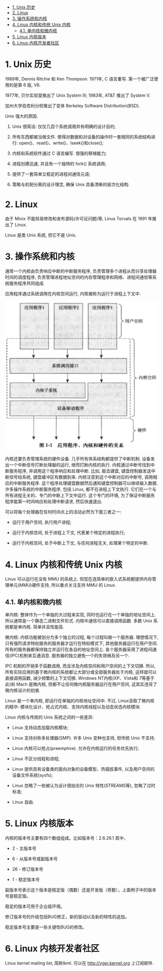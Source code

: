 
<!-- @import "[TOC]" {cmd="toc" depthFrom=1 depthTo=6 orderedList=false} -->

<!-- code_chunk_output -->

- [1. Unix 历史](#1-unix-历史)
- [2. Linux](#2-linux)
- [3. 操作系统和内核](#3-操作系统和内核)
- [4. Linux 内核和传统 Unix 内核](#4-linux-内核和传统-unix-内核)
  - [4.1. 单内核和微内核](#41-单内核和微内核)
- [5. Linux 内核版本](#5-linux-内核版本)
- [6. Linux 内核开发者社区](#6-linux-内核开发者社区)

<!-- /code_chunk_output -->

# 1. Unix 历史

1969年, Dennis Ritchie 和 Ken Thompson. 1971年, C 语言重写. 第一个被广泛使用的是第 6 版, V6.

1977年, 贝尔实验室推出了 Unix System III; 1983年, AT&T 推出了 System V.

加州大学伯克利分校推出了变体 Berkeley Software Distribution(BSD).

Unix 强大的原因.

1. Unix 很简洁: 仅仅几百个系统调用并有明确的设计目的;

2. 所有东西都被当做文件. 使得对数据和对设备的操作时一套相同的系统结构进行: open()、read()、write()、lseek()和close();

3. 内核和系统软件通过 C 语言编写. 很强的移植能力;

4. 进程创建迅速, 并且有一个独特的 fork() 系统调用;

5. 提供了一套简单又稳定的进程间通信元语;

6. 策略与机制分离的设计理念, 确保 Unix 具备清晰的层次化结构.

# 2. Linux

由于 Minix 不能轻易修改和发布源码(许可证问题)等, Linus Torvals 在 1991 年推出了 Linux.

Linux 是类 Unix 系统, 但它不是 Unix.

# 3. 操作系统和内核

通常一个内核由负责响应中断的中断服务程序, 负责管理多个进程从而分享处理器时间的调度程序, 负责管理进程地址空间的内存管理程序和网络、进程间通信等系统服务程序共同组成.

应用程序通过系统调用在内核空间运行, 内核被称为运行于进程上下文中.

![2021-06-28-22-00-54.png](./images/2021-06-28-22-00-54.png)

内核还要负责管理系统的硬件设备. 几乎所有体系结构都提供了中断机制. 设备发出一个中断信号打断处理器的运行, 继而打断内核的执行. 内核通过中断号找到中断服务程序, 并调用这个程序响应和处理中断. 比如, 敲击键盘, 键盘控制器发送中断信号给系统, 键盘缓冲区有数据到来. 内核注意到这个中断对应的中断号, 调用相应的中断服务程序. 这个程序处理键盘数据然后通知键盘控制器可以继续输入数据. 许多操作系统的中断服务程序, 包括 Linux, 都不在进程上下文执行. 它们在一个与所有进程无关的、专门的中断上下文中运行. 这个专门的环境, 为了保证中断服务程序能第一时间响应和处理中断请求, 然后快速退出.

可以将每个处理器在任何时间点上的活动必然为下面三者之一:

* 运行于用户空间, 执行用户进程;

* 运行于内核空间, 处于进程上下文, 代表某个特定的进程执行;

* 运行于内核空间, 处于中断上下文, 与任何进程无关, 处理某个特定的中断.

# 4. Linux 内核和传统 Unix 内核

Linux 可以运行在没有 MMU 的系统上. 但现在连简单的嵌入式系统都提供内存管理单元(MMU)硬件支持, 所以重点关注支持 MMU 的 Linux.

## 4.1. 单内核和微内核

单内核: 整体作为一个单独的大过程来实现, 同时也运行在一个单独的地址空间上. 所以通常是一个静态二进制文件形式. 内核中通信可以直接调用函数. 多数 Unix 系统都是单内核. 简单并且性能高.

微内核: 内核功能被划分为多个独立的过程, 每个过程叫做一个服务器. 理想情况下, 只有强烈请求特权服务的服务器才运行在特权模式下, 其他服务器运行在用户空间. 所有的服务器都保持独立并运行在各自的地址空间上. 各个服务器采用了进程间通信(IPC)机制来互通消息. 服务器的独立避免一个的失效祸及另一个. 

IPC 机制的开销多于函数调用, 而且涉及内核空间和用户空间的上下文切换. 所以, 所有实际应用的基于微内核的系统都让大部分或全部服务器处于内核, 这样就可以直接调用函数, 减少频繁的上下文切换. Windows NT内核(XP、Vista和 7等基于此)和 Mach 是微内核, 但都不让任何微内核服务器运行在用户空间, 这其实违背了微内核设计的初衷.

Linux 是一个单内核, 即运行在单独的内核地址空间中. 不过, Linux汲取了微内核的精华: 模块化设计、抢占式内核、支持内核线程以及动态状态内核模块.

Linux 内核与传统的 Unix 系统之间的一些差异:

* Linux 支持动态加载内核模块;

* Linux 支持对称多处理器(SMP). 许多 Unix 变种也支持, 但传统 Unix 不支持;

* Linux 内核可以抢占(preemptive). 允许在内核运行的任务优先执行;

* Linux 不区分线程和进程;

* Linux 提供具有设备类的面向对象的设备模型、热插拔事件, 以及用户空间的设备文件系统(sysfs);

* Linux 忽略了一些被认为设计很拙劣的 Unix 特性(STREAMS等), 忽略了过时标准;

* Linux 自由. 

# 5. Linux 内核版本

内核的版本号主要有四个数组组成。比如版本号：2.6.26.1  其中，

* 2  - 主版本号

* 6  - 从版本号或副版本号

* 26 - 修订版本号

* 1  - 稳定版本号

副版本号表示这个版本是稳定版（偶数）还是开发版（奇数），上面例子中的版本号是稳定版。

稳定的版本可用于企业级环境。

修订版本号的升级包括BUG修正，新的驱动以及新的特性的追加。

稳定版本号主要是一些关键性BUG的修改。

# 6. Linux 内核开发者社区

Linux kernel mailing list, 简称lkml. 可以在 http://vger.kernel.org 上订阅邮件.